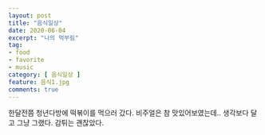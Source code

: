 ```yaml
---
layout: post
title: "음식일상"
date: 2020-06-04
excerpt: "나의 먹부림"
tag:
- food
- favorite
- music
category: [ 음식일상 ]
feature: 음식1.jpg
comments: true
---
```



한달전쯤 청년다방에 떡볶이를 먹으러 갔다. 비주얼은 참 맛있어보였는데.. 
생각보다 달고 그냥 그랬다. 감튀는 괜찮았다. 
